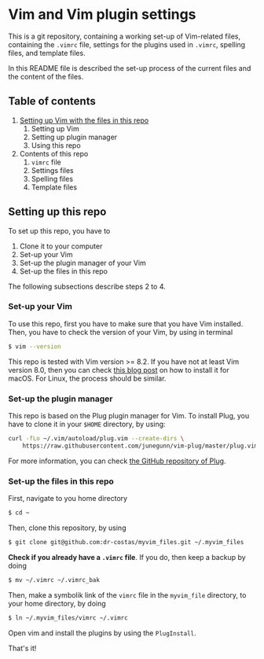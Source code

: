 # Vim and Vim plugin settings 

This is a git repository, containing a working set-up of Vim-related files,
containing the `.vimrc` file, settings for the plugins used in `.vimrc`, 
spelling files, and template files. 

In this README file is described the set-up process of the current files
and the content of the files. 

## Table of contents
1. [Setting up Vim with the files in this repo](#setting-up-this-repo)
    1. Setting up Vim
    2. Setting up plugin manager
    3. Using this repo
2. Contents of this repo
    1. `vimrc` file
    2. Settings files
    3. Spelling files
    4. Template files

## Setting up this repo

To set up this repo, you have to

1. Clone it to your computer
2. Set-up your Vim
3. Set-up the plugin manager of your Vim
4. Set-up the files in this repo

The following subsections describe steps 2 to 4. 

### Set-up your Vim

To use this repo, first you have to make sure that you have Vim installed. Then,
you have to check the version of your Vim, by using in terminal

```bash
$ vim --version
```

This repo is tested with Vim version >= 8.2. If you have not at least Vim version 8.0,
then you can check [this blog post](https://kdrossos.net/blog/12/) on how to install
it for macOS. For Linux, the process should be similar. 

### Set-up the plugin manager

This repo is based on the Plug plugin manager for Vim. To install Plug, you have to clone
it in your `$HOME` directory, by using:

```bash
curl -fLo ~/.vim/autoload/plug.vim --create-dirs \
    https://raw.githubusercontent.com/junegunn/vim-plug/master/plug.vim
```

For more information, you can check [the GitHub repository of Plug](https://github.com/junegunn/vim-plug).

### Set-up the files in this repo

First, navigate to you home directory

```bash
$ cd ~
```

Then, clone this repository, by using

```bash
$ git clone git@github.com:dr-costas/myvim_files.git ~/.myvim_files
```

**Check if you already have a `.vimrc` file**. If you do, then keep a backup
by doing

```bash
$ mv ~/.vimrc ~/.vimrc_bak
```

Then, make a symbolik link of the `vimrc` file in the `myvim_file` directory, 
to your home directory, by doing

```bash
$ ln ~/.myvim_files/vimrc ~/.vimrc
```

Open vim and install the plugins by using the `PlugInstall`. 

That's it! 

